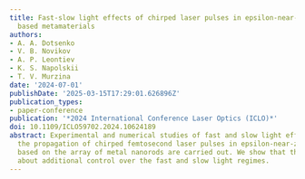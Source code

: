 ```yaml
---
title: Fast-slow light effects of chirped laser pulses in epsilon-near-zero nanorods
  based metamaterials
authors:
- A. A. Dotsenko
- V. B. Novikov
- A. P. Leontiev
- K. S. Napolskii
- T. V. Murzina
date: '2024-07-01'
publishDate: '2025-03-15T17:29:01.626896Z'
publication_types:
- paper-conference
publication: '*2024 International Conference Laser Optics (ICLO)*'
doi: 10.1109/ICLO59702.2024.10624189
abstract: Experimental and numerical studies of fast and slow light effects under
  the propagation of chirped femtosecond laser pulses in epsilon-near-zero metamaterials
  based on the array of metal nanorods are carried out. We show that the chirp brings
  about additional control over the fast and slow light regimes.
---
```

